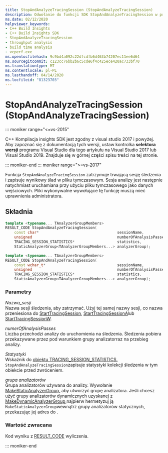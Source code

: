 ```yaml
---
title: StopAndAnalyzeTracingSession (StopAndAnalyzeTracingSession)
description: Odwołanie do funkcji SDK StopAndAnalyzeTracingSession w programie C++ Build Insights.
ms.date: 02/12/2020
helpviewer_keywords:
- C++ Build Insights
- C++ Build Insights SDK
- StopAndAnalyzeTracingSession
- throughput analysis
- build time analysis
- vcperf.exe
ms.openlocfilehash: 9c9bd4a092c22dfcdfb6d463b74207ec11ee6d64
ms.sourcegitcommit: c123cc76bb2b6c5cde6f4c425ece420ac733bf70
ms.translationtype: MT
ms.contentlocale: pl-PL
ms.lasthandoff: 04/14/2020
ms.locfileid: "81323703"
---
```

# <a name="stopandanalyzetracingsession"></a>StopAndAnalyzeTracingSession (StopAndAnalyzeTracingSession)

::: moniker range="<=vs-2015"

C++ Kompilacja insights SDK jest zgodny z visual studio 2017 i powyżej. Aby zapoznać się z dokumentacją tych wersji, ustaw kontrolka **selektora wersji** programu Visual Studio dla tego artykułu na Visual Studio 2017 lub Visual Studio 2019. Znajduje się w górnej części spisu treści na tej stronie.

::: moniker-end
::: moniker range=">=vs-2017"

Funkcja `StopAndAnalyzeTracingSession` zatrzymuje trwającą sesję śledzenia i zapisuje wynikowy ślad w pliku tymczasowym. Sesja analizy jest następnie natychmiast uruchamiana przy użyciu pliku tymczasowego jako danych wejściowych. Pliki wykonywalne wywołujące tę funkcję muszą mieć uprawnienia administratora.

## <a name="syntax"></a>Składnia

```cpp
template <typename... TAnalyzerGroupMembers>
RESULT_CODE StopAndAnalyzeTracingSession(
    const char*                                   sessionName,
    unsigned                                      numberOfAnalysisPasses,
    TRACING_SESSION_STATISTICS*                   statistics,
    StaticAnalyzerGroup<TAnalyzerGroupMembers...> analyzerGroup);

template <typename... TAnalyzerGroupMembers>
RESULT_CODE StopAndAnalyzeTracingSession(
    const wchar_t*                                sessionName,
    unsigned                                      numberOfAnalysisPasses,
    TRACING_SESSION_STATISTICS*                   statistics,
    StaticAnalyzerGroup<TAnalyzerGroupMembers...> analyzerGroup);
```

### <a name="parameters"></a>Parametry

*Nazwa_sesji*\
Nazwa sesji śledzenia, aby zatrzymać. Użyj tej samej nazwy sesji, co nazwa przeniesiona do [StartTracingSession](start-tracing-session.md), [StartTracingSessionA](start-tracing-session-a.md)lub [StartTracingSessionW](start-tracing-session-w.md).

*numerOfAnalysisPasses*\
Liczba przechodzi analizy do uruchomienia na śledzenia. Śledzenia pobiera przekazywane przez pod warunkiem grupy analizatorraz na przebieg analizy.

*Statystyki*\
Wskaźnik do [obiektu TRACING_SESSION_STATISTICS.](../other-types/tracing-session-statistics-struct.md) `StopAndAnalyzeTracingSession`zapisuje statystyki kolekcji śledzenia w tym obiekcie przed zwróceniem.

*grupa analizatorów*\
Grupa analizatorów używana do analizy. Wywołanie [MakeStaticAnalyzerGroup,](make-static-analyzer-group.md) aby utworzyć grupę analizatora. Jeśli chcesz użyć grupy analizatorów dynamicznych uzyskanej z [MakeDynamicAnalyzerGroup,](make-dynamic-analyzer-group.md)najpierw hermetyzuj ją `MakeStaticAnalyzerGroup`wewnątrz grupy analizatorów statycznych, przekazując jej adres do .

### <a name="return-value"></a>Wartość zwracana

Kod wyniku z [RESULT_CODE](../other-types/result-code-enum.md) wyliczenia.

::: moniker-end
